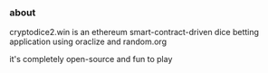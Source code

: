 ### about

cryptodice2.win is an ethereum smart-contract-driven dice betting application using oraclize and random.org

it's completely open-source and fun to play
